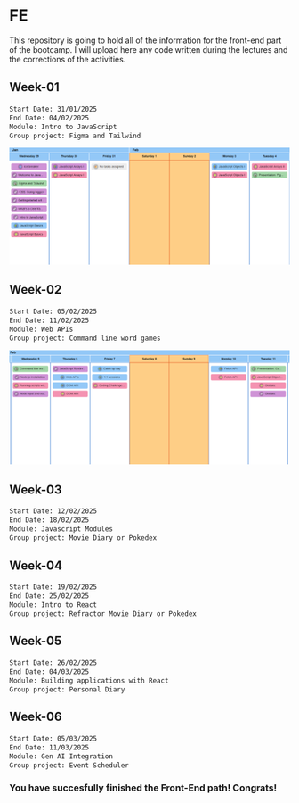 # FE

This repository is going to hold all of the information for the front-end part of the bootcamp. I will upload here any code written during the lectures and the corrections of the activities.

## Week-01

    Start Date: 31/01/2025
    End Date: 04/02/2025
    Module: Intro to JavaScript
    Group project: Figma and Tailwind

![Schedule](schedule-week-1.png)

## Week-02

    Start Date: 05/02/2025
    End Date: 11/02/2025
    Module: Web APIs
    Group project: Command line word games

![Schedule](schedule-week-2.png)

## Week-03

    Start Date: 12/02/2025
    End Date: 18/02/2025
    Module: Javascript Modules
    Group project: Movie Diary or Pokedex

## Week-04

    Start Date: 19/02/2025
    End Date: 25/02/2025
    Module: Intro to React
    Group project: Refractor Movie Diary or Pokedex

## Week-05

    Start Date: 26/02/2025
    End Date: 04/03/2025
    Module: Building applications with React
    Group project: Personal Diary

## Week-06

    Start Date: 05/03/2025
    End Date: 11/03/2025
    Module: Gen AI Integration
    Group project: Event Scheduler

### You have succesfully finished the Front-End path! Congrats!
